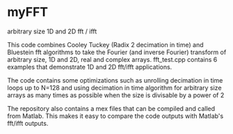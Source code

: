 # myFFT
arbitrary size 1D and 2D fft / ifft

This code combines Cooley Tuckey (Radix 2 decimation in time) and Bluestein fft algorithms to take the Fourier (and inverse Fourier) transform of arbitrary size, 1D and 2D, real and complex arrays.
fft_test.cpp contains 6 examples that demonstrate 1D and 2D fft/ifft applications.

The code contains some optimizations such as unrolling decimation in time loops up to N=128 and using decimation in time algorithm for arbitrary size arrays as many times as possible when the size is divisable by a power of 2

The repository also contains a mex files that can be compiled and called from Matlab. This makes it easy to compare the code outputs with Matlab's fft/ifft outputs. 
